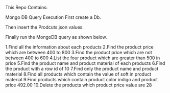 
This Repo Contains:

Mongo DB Query Execution
First create a Db.

Then insert the Prodcuts.json values.

Finally run the MongoDB query as shown below.

1.Find all the information about each products
2.Find the product price which are between 400 to 800
3.Find the product price which are not between 400 to 600
4.List the four product which are greater than 500 in price
5.Find the product name and product material of each products
6.Find the product with a row id of 10
7.Find only the product name and product material
8.Find all products which contain the value of soft in product material
9.Find products which contain product color indigo and product price 492.00
10.Delete the products which product price value are 28
